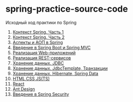 # spring-practice-source-code

Исходный ход практики по Spring

1. [Контекст Spring. Часть 1](spring-context-1)
2. [Контекст Spring. Часть 2](spring-context-2)
3. [Аспекты и АОП в Spring](aspects)
4. [Введение в Spring Boot и Spring MVC](spring-boot-and-mvc)
5. [Реализация Web-приложений](web-app)
6. [Реализация REST-сервисов](rest-services)
7. [Хранение данных. JDBC](jdbc)
8. [Хранение данных. JdbcTemplate, Транзакции](jdbc-template)
9. [Хранение данных. Hibernate, Spring Data](hibernate)
10. [HTML,CSS,JS(TS)]()
11. [React]()
12. [Ant Design]()
13. [Введение в Spring Security]()
